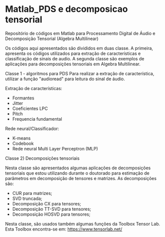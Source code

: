 # Matlab_PDS e decomposicao tensorial

Repositório de códigos em Matlab para Processamento Digital de Áudio e Decomposição Tensorial (Algebra Multilinear)

Os códigos aqui apresentados são divididos em duas classe. A primeira, apresenta os códigos utilizados para extração de características e classificação de sinais de audio. A segunda classe são exemplos de aplicações para decomposições tensoriais em Algebra Multilinear.

Classe 1 - algoritmos para PDS
Para realizar a extração de característica, utilizar a função "audioread" para leitura do sinal de áudio.

Extração de características:
- Formantes
- Jitter
- Coeficientes LPC
- Pitch
- Frequencia fundamental

Rede neural/Classificador: 
- K-means
- Codebook
- Rede neural  Multi Layer Perceptron (MLP)


Classe 2) Decomposições tensoriais

Nesta classe são apresentados algumas aplicações de decomposições tensoriais que estou utilizando durante o doutorado para estimação de parâmetros em decomposição de tensores e matrizes.
As decomposições são:
- CUR para matrizes;
- SVD truncada;
- Decomposição CX para tensores;
- Decomposição TT-SVD para tensores;
- Decomposição HOSVD para tensores;

Nesta classe, são usados também algumas funções da Toolbox Tensor Lab.
Esta Toolbox encontra-se em: https://www.tensorlab.net/

